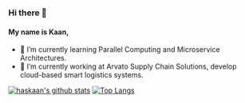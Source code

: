 ### Hi there 👋
#### My name is Kaan,
<!--
**haskaan/haskaan** is a ✨ _special_ ✨ repository because its `README.md` (this file) appears on your GitHub profile.

Here are some ideas to get you started:

- 🔭 I’m currently working on ...
- 🌱 I’m currently learning ...
- 👯 I’m looking to collaborate on ...
- 🤔 I’m looking for help with ...
- 💬 Ask me about ...
- 📫 How to reach me: ...
- 😄 Pronouns: ...
- ⚡ Fun fact: ...
-->
- 🌱 I’m currently learning Parallel Computing and Microservice Architectures.
- 🔭 I’m currently working at Arvato Supply Chain Solutions, develop cloud-based smart logistics systems.

[![haskaan's github stats](https://github-readme-stats.vercel.app/api?username=haskaan&show_icons=true&theme=radical&count_private=true)](https://github.com/haskaan/github-readme-stats)
[![Top Langs](https://github-readme-stats.vercel.app/api/top-langs/?username=haskaan&layout=compact&hide=javascript,html)](https://github.com/haskaan/github-readme-stats)
